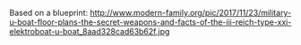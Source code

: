 Based on a blueprint:
http://www.modern-family.org/pic/2017/11/23/military-u-boat-floor-plans-the-secret-weapons-and-facts-of-the-iii-reich-type-xxi-elektroboat-u-boat_8aad328cad63b62f.jpg
